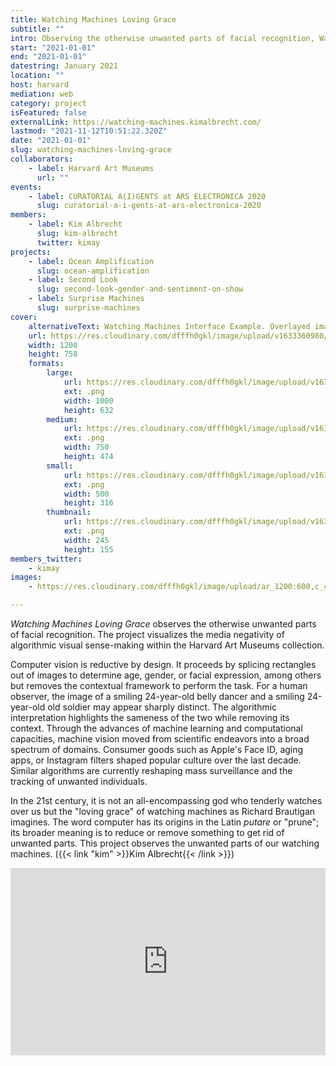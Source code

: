 ```yaml
---
title: Watching Machines Loving Grace
subtitle: ""
intro: Observing the otherwise unwanted parts of facial recognition, Watching Machines Loving Grace visualizes the reductiveness of algorithmic visual sense-making.
start: "2021-01-01"
end: "2021-01-01"
datestring: January 2021
location: ""
host: harvard
mediation: web
category: project
isFeatured: false
externalLink: https://watching-machines.kimalbrecht.com/
lastmod: "2021-11-12T10:51:22.320Z"
date: "2021-01-01"
slug: watching-machines-loving-grace
collaborators:
    - label: Harvard Art Museums
      url: ""
events:
    - label: CURATORIAL A(I)GENTS at ARS ELECTRONICA 2020
      slug: curatorial-a-i-gents-at-ars-electronica-2020
members:
    - label: Kim Albrecht
      slug: kim-albrecht
      twitter: kimay
projects:
    - label: Ocean Amplification
      slug: ocean-amplification
    - label: Second Look
      slug: second-look-gender-and-sentiment-on-show
    - label: Surprise Machines
      slug: surprise-machines
cover:
    alternativeText: Watching Machines Interface Example. Overlayed images with cutout faces.
    url: https://res.cloudinary.com/dfffh0gkl/image/upload/v1633360980/watching_machines_kim_albrecht_harvard_art_museums_min_1be7c7efa8.png
    width: 1200
    height: 758
    formats:
        large:
            url: https://res.cloudinary.com/dfffh0gkl/image/upload/v1633360981/large_watching_machines_kim_albrecht_harvard_art_museums_min_1be7c7efa8.png
            ext: .png
            width: 1000
            height: 632
        medium:
            url: https://res.cloudinary.com/dfffh0gkl/image/upload/v1633360982/medium_watching_machines_kim_albrecht_harvard_art_museums_min_1be7c7efa8.png
            ext: .png
            width: 750
            height: 474
        small:
            url: https://res.cloudinary.com/dfffh0gkl/image/upload/v1633360982/small_watching_machines_kim_albrecht_harvard_art_museums_min_1be7c7efa8.png
            ext: .png
            width: 500
            height: 316
        thumbnail:
            url: https://res.cloudinary.com/dfffh0gkl/image/upload/v1633360980/thumbnail_watching_machines_kim_albrecht_harvard_art_museums_min_1be7c7efa8.png
            ext: .png
            width: 245
            height: 155
members_twitter:
    - kimay
images:
    - https://res.cloudinary.com/dfffh0gkl/image/upload/ar_1200:600,c_crop/c_limit,h_1200,w_600/v1633360980/watching_machines_kim_albrecht_harvard_art_museums_min_1be7c7efa8.png

---
```

*Watching Machines Loving Grace* observes the otherwise unwanted parts of facial recognition. The project visualizes the media negativity of algorithmic visual sense-making within the Harvard Art Museums collection.

Computer vision is reductive by design. It proceeds by splicing rectangles out of images to determine age, gender, or facial expression, among others but removes the contextual framework to perform the task. For a human observer, the image of a smiling 24-year-old belly dancer and a smiling 24-year-old old soldier may appear sharply distinct. The algorithmic interpretation highlights the sameness of the two while removing its context. Through the advances of machine learning and computational capacities, machine vision moved from scientific endeavors into a broad spectrum of domains. Consumer goods such as Apple's Face ID, aging apps, or Instagram filters shaped popular culture over the last decade. Similar algorithms are currently reshaping mass surveillance and the tracking of unwanted individuals. 

In the 21st century, it is not an all-encompassing god who tenderly watches over us but the "loving grace" of watching machines as Richard Brautigan imagines. The word computer has its origins in the Latin *putare* or "prune"; its broader meaning is to reduce or remove something to get rid of unwanted parts. This project observes the unwanted parts of our watching machines. ({{< link "kim" >}}Kim Albrecht{{< /link >}})

<iframe width="100%" height="300" src="https://www.youtube.com/embed/f-S6oMVYLSY" frameborder="0" allow="accelerometer; autoplay; encrypted-media; gyroscope; picture-in-picture" allowfullscreen></iframe><br/><br/>